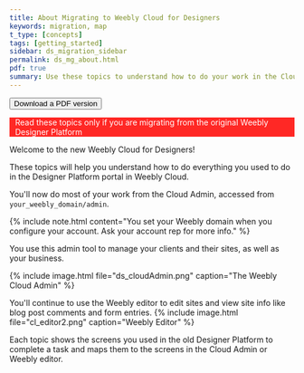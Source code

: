 ```yaml
---
title: About Migrating to Weebly Cloud for Designers
keywords: migration, map
t_type: [concepts]
tags: [getting_started]
sidebar: ds_migration_sidebar 
permalink: ds_mg_about.html
pdf: true
summary: Use these topics to understand how to do your work in the Cloud Admin
---
```

<a href="downloads/migration.pdf"><button type="button" class="btn btn-primary">Download a PDF version</button></a>
<div style="background-color: #ff2825; padding-left: 10px">
  <p style="color: #ffffff">Read these topics only if you are migrating from the original Weebly Designer Platform</p>
</div>
Welcome to the new Weebly Cloud for Designers!

These topics will help you understand how to do everything you used to do in the Designer Platform portal in Weebly Cloud.

You'll now do most of your work from the Cloud Admin, accessed from `your_weebly_domain/admin`.
  
  {% include note.html content="You set your Weebly domain when you configure your account. Ask your account rep for more info." %}

  You use this admin tool to manage your clients and their sites, as well as your business.

  {% include image.html file="ds_cloudAdmin.png" caption="The Weebly Cloud Admin" %}

  You'll continue to use the Weebly editor to edit sites and view site info like blog post comments and form entries.
  {% include image.html file="cl_editor2.png" caption="Weebly Editor" %}

  Each topic shows the screens you used in the old Designer Platform to complete a task and maps them to the screens in the Cloud Admin or Weebly editor.

